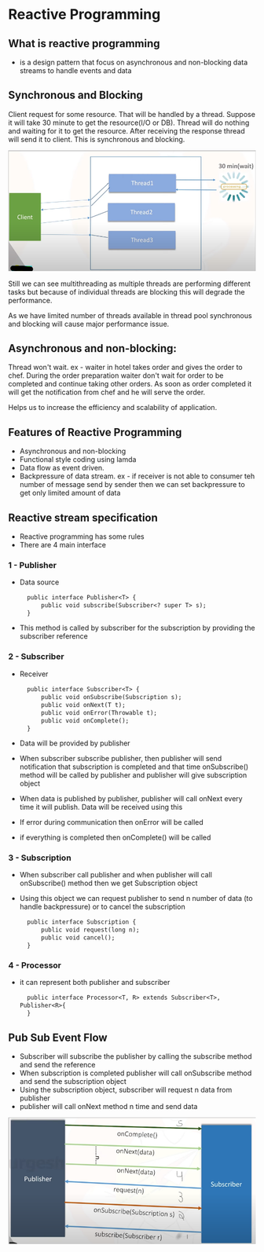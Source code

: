 # Reactive Programming


## What is reactive programming

- is a design pattern that focus on asynchronous and non-blocking data streams to handle events and data

## Synchronous and Blocking

Client request for some resource. That will be handled by a thread. Suppose it will take 30 minute to get the resource(I/O or DB).
Thread will do nothing and waiting for it to get the resource. After receiving the response thread will send it to client. This is synchronous and blocking.

![1-Synchronous_and_Blocking.png](1-Synchronous_and_Blocking.png)


Still we can see multithreading as multiple threads are performing different tasks but because of individual threads are blocking this will degrade the performance.

As we have limited number of threads available in thread pool synchronous and blocking will cause major performance issue.


## Asynchronous and non-blocking: 

Thread won't wait. ex - waiter in hotel takes order and gives the order to chef. During the order preparation waiter don't wait for order to be completed and continue taking other orders.
As soon as order completed it will get the notification from chef and he will serve the order.

Helps us to increase the efficiency and scalability of application.


## Features of Reactive Programming

- Asynchronous and non-blocking
- Functional style coding using lamda
- Data flow as event driven.
- Backpressure of data stream. ex - if receiver is not able to consumer teh number of message send by sender then we can set backpressure to get only limited amount of data


## Reactive stream specification

- Reactive programming has some rules
- There are 4 main interface

### 1 - Publisher

- Data source 
 
        public interface Publisher<T> {
            public void subscribe(Subscriber<? super T> s);
        }
- This method is called by subscriber for the subscription by providing the subscriber reference


### 2 - Subscriber

- Receiver 

        public interface Subscriber<T> {
            public void onSubscribe(Subscription s);
            public void onNext(T t);
            public void onError(Throwable t);
            public void onComplete();
        }
- Data will be provided by publisher
- When subscriber subscribe publisher, then publisher will send notification that subscription is completed and that time onSubscribe() method will be called by publisher and publisher will give subscription object
- When data is published by publisher, publisher will call onNext every time it will publish. Data will be received using this
- If error during communication then onError will be called
- if everything is completed then onComplete() will be called


### 3 - Subscription

- When subscriber call publisher and when publisher will call onSubscribe() method then we get Subscription object
- Using this object we can request publisher to send n number of data (to handle backpressure) or to cancel the subscription

        public interface Subscription {
            public void request(long n);
            public void cancel();
        }


### 4 - Processor

- it can represent both publisher and subscriber

        public interface Processor<T, R> extends Subscriber<T>, Publisher<R>{
        }


## Pub Sub Event Flow


- Subscriber will subscribe the publisher by calling the subscribe method and send the reference
- When subscription is completed publisher will call onSubscribe method and send the subscription object
- Using the subscription object, subscriber will request n data from publisher
- publisher will call onNext method n time and send data

![2-pub_sub_event_flow.png](2-pub_sub_event_flow.png)


